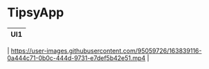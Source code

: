 
# TipsyApp
|        UI1 |
| ------------- |
| 
https://user-images.githubusercontent.com/95059726/163839116-0a444c71-0b0c-444d-9731-e7def5b42e51.mp4
| 
